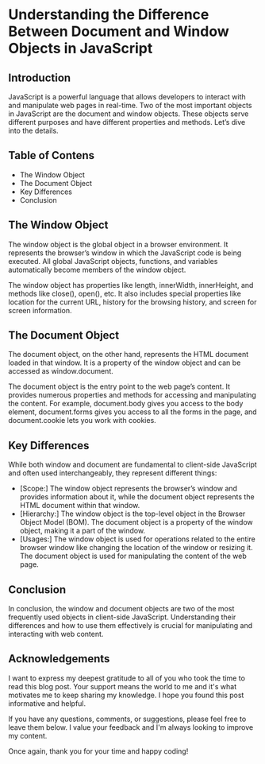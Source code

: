 # Understanding the Difference Between Document and Window Objects in JavaScript

## Introduction
JavaScript is a powerful language that allows developers to interact with and manipulate web pages in real-time. Two of the most important objects in JavaScript are the document and window objects. These objects serve different purposes and have different properties and methods. Let’s dive into the details.

## Table of Contens
 - The Window Object
 - The Document Object
 - Key Differences
 - Conclusion

## The Window Object

The window object is the global object in a browser environment. It represents the browser’s window in which the JavaScript code is being executed. All global JavaScript objects, functions, and variables automatically become members of the window object.

The window object has properties like length, innerWidth, innerHeight, and methods like close(), open(), etc. It also includes special properties like location for the current URL, history for the browsing history, and screen for screen information.

## The Document Object


The document object, on the other hand, represents the HTML document loaded in that window. It is a property of the window object and can be accessed as window.document.

The document object is the entry point to the web page’s content. It provides numerous properties and methods for accessing and manipulating the content. For example, document.body gives you access to the body element, document.forms gives you access to all the forms in the page, and document.cookie lets you work with cookies.

## Key Differences

While both window and document are fundamental to client-side JavaScript and often used interchangeably, they represent different things:
- [Scope:] The window object represents the browser’s window and provides information about it, while the document object represents the HTML document within that window.
- [Hierarchy:] The window object is the top-level object in the Browser Object Model (BOM). The document object is a property of the window object, making it a part of the window.
- [Usages:] The window object is used for operations related to the entire browser window like changing the location of the window or resizing it. The document object is used for manipulating the content of the web page.

## Conclusion

In conclusion, the window and document objects are two of the most frequently used objects in client-side JavaScript. Understanding their differences and how to use them effectively is crucial for manipulating and interacting with web content.

## Acknowledgements

I want to express my deepest gratitude to all of you who took the time to read this blog post. Your support means the world to me and it's what motivates me to keep sharing my knowledge. I hope you found this post informative and helpful.

If you have any questions, comments, or suggestions, please feel free to leave them below. I value your feedback and I'm always looking to improve my content.

Once again, thank you for your time and happy coding!
